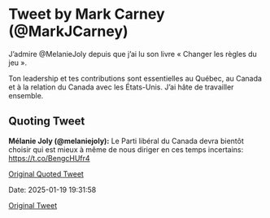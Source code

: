 # Tweet by Mark Carney (@MarkJCarney)

J’admire @MelanieJoly depuis que j’ai lu son livre « Changer les règles du jeu ».

Ton leadership et tes contributions sont essentielles au Québec, au Canada et à la relation du Canada avec les États-Unis. J’ai hâte de travailler ensemble.

## Quoting Tweet

**Mélanie Joly (@melaniejoly):** Le Parti libéral du Canada devra bientôt choisir qui est mieux à même de nous diriger en ces temps incertains: https://t.co/BengcHUfr4

[Original Quoted Tweet](https://x.com/melaniejoly/status/1881019559911825427)

Date: 2025-01-19 19:31:58

[Original Tweet](https://x.com/MarkJCarney/status/1881062059666006522)
